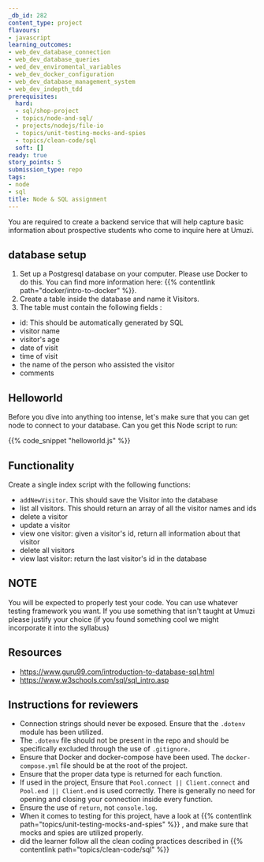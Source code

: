```yaml
---
_db_id: 282
content_type: project
flavours:
- javascript
learning_outcomes:
- web_dev_database_connection
- web_dev_database_queries
- wed_dev_enviromental_variables
- web_dev_docker_configuration
- web_dev_database_management_system
- web_dev_indepth_tdd
prerequisites:
  hard:
  - sql/shop-project
  - topics/node-and-sql/
  - projects/nodejs/file-io
  - topics/unit-testing-mocks-and-spies
  - topics/clean-code/sql
  soft: []
ready: true
story_points: 5
submission_type: repo
tags:
- node
- sql
title: Node & SQL assignment
---
```


You are required to create a backend service that will help capture basic information about prospective students who come to inquire here at Umuzi.

## database setup

1. Set up a Postgresql database on your computer. Please use Docker to do this. You can find more information here: {{% contentlink path="docker/intro-to-docker" %}}.
2. Create a table inside the database and name it Visitors.
3. The table must contain the following fields :

- id: This should be automatically generated by SQL
- visitor name
- visitor's age
- date of visit
- time of visit
- the name of the person who assisted the visitor
- comments

## Helloworld

Before you dive into anything too intense, let's make sure that you can get node to connect to your database. Can you get this Node script to run:

{{% code_snippet "helloworld.js" %}}

## Functionality

Create a single index script with the following functions:

- `addNewVisitor`. This should save the Visitor into the database
- list all visitors. This should return an array of all the visitor names and ids
- delete a visitor
- update a visitor
- view one visitor: given a visitor's id, return all information about that visitor
- delete all visitors
- view last visitor: return the last visitor's id in the database

## NOTE

You will be expected to properly test your code. You can use whatever testing framework you want. If you use something that isn't taught at Umuzi please justify your choice (if you found something cool we might incorporate it into the syllabus)

## Resources

- https://www.guru99.com/introduction-to-database-sql.html
- https://www.w3schools.com/sql/sql_intro.asp

## Instructions for reviewers

- Connection strings should never be exposed. Ensure that the `.dotenv` module has been utilized.
- The `.dotenv` file should not be present in the repo and should be specifically excluded through the use of `.gitignore.`
- Ensure that Docker and docker-compose have been used. The `docker-compose.yml` file should be at the root of the project.
- Ensure that the proper data type is returned for each function.
- If used in the project, Ensure that `Pool.connect || Client.connect` and `Pool.end || Client.end` is used correctly. There is generally no need for opening and closing your connection inside every function.
- Ensure the use of `return`, not `console.log`.
- When it comes to testing for this project, have a look at {{% contentlink path="topics/unit-testing-mocks-and-spies" %}} , and make sure that mocks and spies are utilized properly.
- did the learner follow all the clean coding practices described in {{% contentlink path="topics/clean-code/sql" %}} 